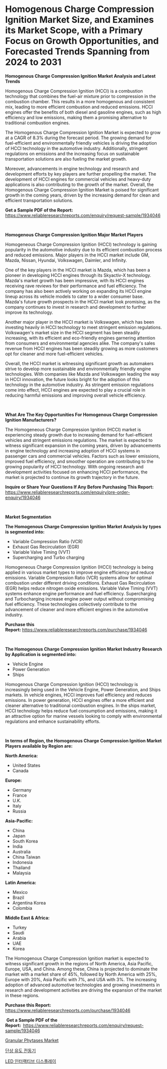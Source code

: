 <p><h1>Homogenous Charge Compression Ignition Market Size, and Examines its Market Scope, with a Primary Focus on Growth Opportunities, and Forecasted Trends Spanning from 2024 to 2031</h1></p><p><strong>Homogenous Charge Compression Ignition Market Analysis and Latest Trends</strong></p>
<p><p>Homogenous Charge Compression Ignition (HCCI) is a combustion technology that combines the fuel-air mixture prior to compression in the combustion chamber. This results in a more homogenous and consistent mix, leading to more efficient combustion and reduced emissions. HCCI engines offer the benefits of both diesel and gasoline engines, such as high efficiency and low emissions, making them a promising alternative to traditional combustion engines.</p><p>The Homogenous Charge Compression Ignition Market is expected to grow at a CAGR of 8.3% during the forecast period. The growing demand for fuel-efficient and environmentally friendly vehicles is driving the adoption of HCCI technology in the automotive industry. Additionally, stringent regulations on emissions and the increasing focus on sustainable transportation solutions are also fueling the market growth.</p><p>Moreover, advancements in engine technology and research and development efforts by key players are further propelling the market. The development of HCCI engines for commercial vehicles and heavy-duty applications is also contributing to the growth of the market. Overall, the Homogenous Charge Compression Ignition Market is poised for significant growth in the coming years, driven by the increasing demand for clean and efficient transportation solutions.</p></p>
<p><strong>Get a Sample PDF of the Report:&nbsp;</strong> <a href="https://www.reliableresearchreports.com/enquiry/request-sample/1934046">https://www.reliableresearchreports.com/enquiry/request-sample/1934046</a></p>
<p>&nbsp;</p>
<p><strong>Homogenous Charge Compression Ignition Major Market Players</strong></p>
<p><p>Homogeneous Charge Compression Ignition (HCCI) technology is gaining popularity in the automotive industry due to its efficient combustion process and reduced emissions. Major players in the HCCI market include GM, Mazda, Nissan, Hyundai, Volkswagen, Daimler, and Infinity.</p><p>One of the key players in the HCCI market is Mazda, which has been a pioneer in developing HCCI engines through its Skyactiv-X technology. Mazda's market growth has been impressive, with its HCCI engines receiving rave reviews for their performance and fuel efficiency. The company has also been actively working on expanding its HCCI engine lineup across its vehicle models to cater to a wider consumer base. Mazda's future growth prospects in the HCCI market look promising, as the company continues to invest in research and development to further improve its technology.</p><p>Another major player in the HCCI market is Volkswagen, which has been investing heavily in HCCI technology to meet stringent emission regulations. Volkswagen's market size in the HCCI segment has been steadily increasing, with its efficient and eco-friendly engines garnering attention from consumers and environmental agencies alike. The company's sales revenue from HCCI engines has been steadily growing as more customers opt for cleaner and more fuel-efficient vehicles.</p><p>Overall, the HCCI market is witnessing significant growth as automakers strive to develop more sustainable and environmentally friendly engine technologies. With companies like Mazda and Volkswagen leading the way in HCCI innovation, the future looks bright for the adoption of this technology in the automotive industry. As stringent emission regulations come into effect, HCCI engines are expected to play a crucial role in reducing harmful emissions and improving overall vehicle efficiency.</p></p>
<p>&nbsp;</p>
<p><strong>What Are The Key Opportunities For Homogenous Charge Compression Ignition Manufacturers?</strong></p>
<p><p>The Homogeneous Charge Compression Ignition (HCCI) market is experiencing steady growth due to increasing demand for fuel-efficient vehicles and stringent emissions regulations. The market is expected to witness significant expansion in the coming years, driven by advancements in engine technology and increasing adoption of HCCI systems in passenger cars and commercial vehicles. Factors such as lower emissions, improved fuel efficiency, and smoother operation are contributing to the growing popularity of HCCI technology. With ongoing research and development activities focused on enhancing HCCI performance, the market is projected to continue its growth trajectory in the future.</p></p>
<p><strong>Inquire or Share Your Questions If Any Before Purchasing This Report:</strong> <a href="https://www.reliableresearchreports.com/enquiry/pre-order-enquiry/1934046">https://www.reliableresearchreports.com/enquiry/pre-order-enquiry/1934046</a></p>
<p>&nbsp;</p>
<p><strong>Market Segmentation</strong></p>
<p><strong>The Homogenous Charge Compression Ignition Market Analysis by types is segmented into:</strong></p>
<p><ul><li>Variable Compression Ratio (VCR)</li><li>Exhaust Gas Recirculation (EGR)</li><li>Variable Valve Timing (VVT)</li><li>Supercharging and Turbo charging</li></ul></p>
<p><p>Homogeneous Charge Compression Ignition (HCCI) technology is being applied in various market types to improve engine efficiency and reduce emissions. Variable Compression Ratio (VCR) systems allow for optimal combustion under different driving conditions. Exhaust Gas Recirculation (EGR) helps reduce nitrogen oxide emissions. Variable Valve Timing (VVT) systems enhance engine performance and fuel efficiency. Supercharging and Turbocharging increase engine power output without compromising fuel efficiency. These technologies collectively contribute to the advancement of cleaner and more efficient engines in the automotive industry.</p></p>
<p><strong>Purchase this Report:&nbsp;</strong><a href="https://www.reliableresearchreports.com/purchase/1934046">https://www.reliableresearchreports.com/purchase/1934046</a></p>
<p>&nbsp;</p>
<p><strong>The Homogenous Charge Compression Ignition Market Industry Research by Application is segmented into:</strong></p>
<p><ul><li>Vehicle Engine</li><li>Power Generation</li><li>Ships</li></ul></p>
<p><p>Homogenous Charge Compression Ignition (HCCI) technology is increasingly being used in the Vehicle Engine, Power Generation, and Ships markets. In vehicle engines, HCCI improves fuel efficiency and reduces emissions. In power generation, HCCI engines offer a more efficient and cleaner alternative to traditional combustion engines. In the ships market, HCCI technology helps reduce fuel consumption and emissions, making it an attractive option for marine vessels looking to comply with environmental regulations and enhance sustainability efforts.</p></p>
<p>&nbsp;</p>
<p><strong>In terms of Region, the Homogenous Charge Compression Ignition Market Players available by Region are:</strong></p>
<p>
    <p> <strong> North America: </strong>
        <ul>
            <li>United States</li>
            <li>Canada</li>
        </ul>
        </p> 
    <p> <strong> Europe: </strong>
        <ul>
            <li>Germany</li>
            <li>France</li>
            <li>U.K.</li>
            <li>Italy</li>
            <li>Russia</li>
        </ul>
        </p> 
    <p> <strong> Asia-Pacific: </strong>
        <ul>
            <li>China</li>
            <li>Japan</li>
            <li>South Korea</li>
            <li>India</li>
            <li>Australia</li>
            <li>China Taiwan</li>
            <li>Indonesia</li>
            <li>Thailand</li>
            <li>Malaysia</li>
        </ul>
        </p> 
    <p> <strong> Latin America: </strong>
        <ul>
            <li>Mexico</li>
            <li>Brazil</li>
            <li>Argentina Korea</li>
            <li>Colombia</li>
        </ul>
        </p> 
    <p> <strong> Middle East & Africa: </strong>
        <ul>
            <li>Turkey</li>
            <li>Saudi</li>
            <li>Arabia</li>
            <li>UAE</li>
            <li>Korea</li>
        </ul>
    </p>
    </p>
<p><p>The Homogenous Charge Compression Ignition market is expected to witness significant growth in the regions of North America, Asia Pacific, Europe, USA, and China. Among these, China is projected to dominate the market with a market share of 45%, followed by North America with 25%, Europe with 20%, Asia Pacific with 7%, and USA with 3%. The increasing adoption of advanced automotive technologies and growing investments in research and development activities are driving the expansion of the market in these regions.</p></p>
<p><strong>Purchase this Report: </strong><a href="https://www.reliableresearchreports.com/purchase/1934046">https://www.reliableresearchreports.com/purchase/1934046</a></p>
<p>&nbsp;<strong>Get a Sample PDF of the Report:&nbsp;&nbsp;</strong><a href="https://www.reliableresearchreports.com/enquiry/request-sample/1934046">https://www.reliableresearchreports.com/enquiry/request-sample/1934046</a></p>
<p><strong></strong></p>
<p><p><a href="https://view.publitas.com/reportprime-1/granular-phytases-market-size-global-industry-overview-market-segmentation-and-forecast-2023-to-2030/">Granular Phytases Market</a></p><p><a href="https://medium.com/@dolphinka10/%EB%8B%A8%EC%83%81-%EC%9C%A0%EB%8F%84-%EC%A0%84%EB%8F%99%EA%B8%B0-%EC%8B%9C%EC%9E%A5-%EA%B7%9C%EB%AA%A8-%EB%B0%8F-%EC%8B%9C%EC%9E%A5-%EB%8F%99%ED%96%A5-%EC%99%84%EB%B2%BD%ED%95%9C-%EC%82%B0%EC%97%85-%EC%A0%84%EB%A7%9D-2024%EB%85%84%EB%B6%80%ED%84%B0-2031%EB%85%84-fab90d922cf6">단상 유도 전동기</a></p><p><a href="https://medium.com/@dolphinka10/led-%EC%9D%B8%ED%84%B0%EB%9E%99%ED%8B%B0%EB%B8%8C-%EB%94%94%EC%8A%A4%ED%94%8C%EB%A0%88%EC%9D%B4-%EC%8B%9C%EC%9E%A5-%EA%B2%BD%EC%9F%81-%EB%B6%84%EC%84%9D-%EC%8B%9C%EC%9E%A5-%EB%8F%99%ED%96%A5-%EB%B0%8F-2031%EB%85%84%EA%B9%8C%EC%A7%80%EC%9D%98-%EC%98%88%EC%B8%A1-78ce79747ee1">LED 인터랙티브 디스플레이</a></p></p>